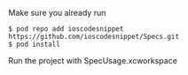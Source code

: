 Make sure you already run

    $ pod repo add ioscodesnippet https://github.com/ioscodesnippet/Specs.git
    $ pod install

Run the project with SpecUsage.xcworkspace


